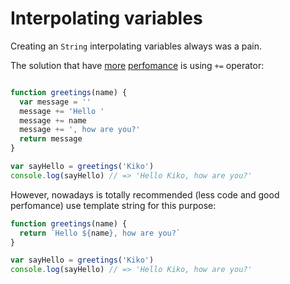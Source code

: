 # Interpolating variables

Creating an `String` interpolating variables always was a pain.

The solution that have [more](https://jsperf.com/concat-vs-plus-vs-join) [perfomance](https://jsperf.com/string-concat-fast/17) is using `+=` operator:

```js

function greetings(name) {
  var message = ''
  message += 'Hello '
  message += name
  message += ', how are you?'
  return message
}

var sayHello = greetings('Kiko')
console.log(sayHello) // => 'Hello Kiko, how are you?'
```

However, nowadays is totally recommended (less code and good perfomance) use template string for this purpose:

```js
function greetings(name) {
  return `Hello ${name}, how are you?`
}

var sayHello = greetings('Kiko')
console.log(sayHello) // => 'Hello Kiko, how are you?'
```
